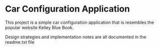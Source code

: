 # Car Configuration Application

This project is a simple car configuration application that is resembles the popular website Kelley Blue Book.

Design strategies and implementation notes are all documented in the readme.txt file
